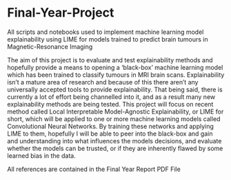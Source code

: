 # Final-Year-Project
All scripts and notebooks used to implement machine learning model explainability using LIME for models trained to predict brain tumours in Magnetic-Resonance Imaging

The aim of this project is to evaluate and test explainability methods and hopefully provide a means to opening a ‘black-box’ machine learning model which has been trained to classify tumours in MRI brain scans. Explainability isn’t a mature area of research and because of this there aren’t any universally accepted tools to provide explainability. That being said, there is currently a lot of effort being channelled into it, and as a result many new explainability methods are being tested. This project will focus on recent method called Local Interpretable Model-Agnostic Explainability, or LIME for short, which will be applied to one or more machine learning models called Convolutional Neural Networks. By training these networks and applying LIME to them, hopefully I will be able to peer into the black-box and gain and understanding into what influences the models decisions, and evaluate whether the models can be trusted, or if they are inherently flawed by some learned bias in the data.


All references are contained in the Final Year Report PDF File
